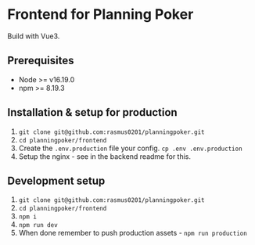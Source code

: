 # Frontend for Planning Poker
Build with Vue3.

## Prerequisites
- Node >= v16.19.0
- npm >= 8.19.3

## Installation & setup for production
1. `git clone git@github.com:rasmus0201/planningpoker.git`
2. `cd planningpoker/frontend`
3. Create the `.env.production` file your config. `cp .env .env.production`
7. Setup the nginx - see in the backend readme for this.

## Development setup
1. `git clone git@github.com:rasmus0201/planningpoker.git`
2. `cd planningpoker/frontend`
3. `npm i`
4. `npm run dev`
5. When done remember to push production assets - `npm run production`
